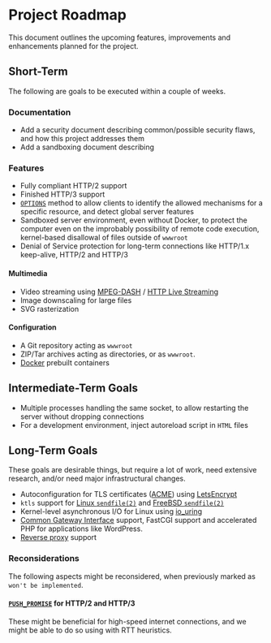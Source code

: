 # Project Roadmap
This document outlines the upcoming features, improvements and enhancements
planned for the project.

## Short-Term
The following are goals to be executed within a couple of weeks.

### Documentation
* Add a security document describing common/possible security flaws, and how this project addresses them
* Add a sandboxing document describing

### Features
* Fully compliant HTTP/2 support
* Finished HTTP/3 support
* [`OPTIONS`](https://developer.mozilla.org/en-US/docs/Web/HTTP/Methods/OPTIONS) method to allow clients to identify the allowed mechanisms for a specific resource, and detect global server features
* Sandboxed server environment, even without Docker, to protect the computer even on the improbably possibility of remote code execution, kernel-based disallowal of files outside of `wwwroot`
* Denial of Service protection for long-term connections like HTTP/1.x keep-alive, HTTP/2 and HTTP/3

#### Multimedia
* Video streaming using [MPEG-DASH](https://en.wikipedia.org/wiki/Dynamic_Adaptive_Streaming_over_HTTP) / [HTTP Live Streaming](https://en.wikipedia.org/wiki/HTTP_Live_Streaming)
* Image downscaling for large files
* SVG rasterization

#### Configuration
* A Git repository acting as `wwwroot`
* ZIP/Tar archives acting as directories, or as `wwwroot`.
* [Docker](https://docker.com/) prebuilt containers


## Intermediate-Term Goals
* Multiple processes handling the same socket, to allow restarting the server without dropping connections
* For a development environment, inject autoreload script in `HTML` files

## Long-Term Goals
These goals are desirable things, but require a lot of work, need extensive
research, and/or need major infrastructural changes.

* Autoconfiguration for TLS certificates ([ACME](https://www.rfc-editor.org/rfc/rfc8555)) using [LetsEncrypt](https://letsencrypt.org)
* `ktls` support for [Linux `sendfile(2)`](https://man7.org/linux/man-pages/man2/sendfile.2.html) and [FreeBSD `sendfile(2)`](https://man.freebsd.org/cgi/man.cgi?query=sendfile&sektion=2&format=html)
* Kernel-level asynchronous I/O for Linux using [io_uring](https://man.archlinux.org/man/io_uring.7)
* [Common Gateway Interface](https://en.wikipedia.org/wiki/Common_Gateway_Interface) support, FastCGI support and accelerated PHP for applications like WordPress.
* [Reverse proxy](https://www.cloudflare.com/learning/cdn/glossary/reverse-proxy/) support

### Reconsiderations
The following aspects might be reconsidered, when previously marked as `won't be implemented`.

#### [`PUSH_PROMISE`](https://http3-explained.haxx.se/en/h3/h3-push) for HTTP/2 and HTTP/3
These might be beneficial for high-speed internet connections, and we might be
able to do so using with RTT heuristics.
